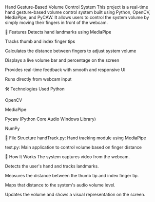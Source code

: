 Hand Gesture-Based Volume Control System
This project is a real-time hand gesture-based volume control system built using Python, OpenCV, MediaPipe, and PyCAW. It allows users to control the system volume by simply moving their fingers in front of the webcam.

🔧 Features
Detects hand landmarks using MediaPipe

Tracks thumb and index finger tips

Calculates the distance between fingers to adjust system volume

Displays a live volume bar and percentage on the screen

Provides real-time feedback with smooth and responsive UI

Runs directly from webcam input

🛠 Technologies Used
Python

OpenCV

MediaPipe

Pycaw (Python Core Audio Windows Library)

NumPy

📂 File Structure
handTrack.py: Hand tracking module using MediaPipe

test.py: Main application to control volume based on finger distance

📌 How It Works
The system captures video from the webcam.

Detects the user's hand and tracks landmarks.

Measures the distance between the thumb tip and index finger tip.

Maps that distance to the system's audio volume level.

Updates the volume and shows a visual representation on the screen.
